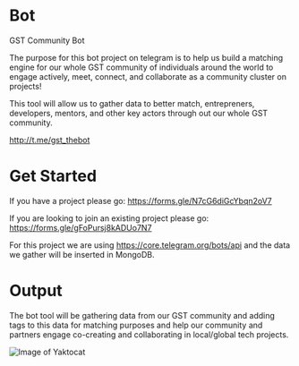 # Bot
GST Community Bot

The purpose for this bot project on telegram is to help us build a matching engine for our whole GST community of individuals around the world to engage actively, meet, connect, and collaborate as a community cluster on projects! 

This tool will allow us to gather data to better match, entrepreners, developers, mentors, and other key actors through out our whole GST community.

http://t.me/gst_thebot 

# Get Started
If you have a project please go:
https://forms.gle/N7cG6diGcYbqn2oV7

If you are looking to join an existing project please go:
https://forms.gle/gFoPursj8kADUo7N7


For this project we are using https://core.telegram.org/bots/api and the data we gather will be inserted in MongoDB.


# Output
The bot tool will be gathering data from our GST community and adding tags to this data for matching purposes and help our community and partners engage co-creating and collaborating in local/global tech projects.



![Image of Yaktocat](https://s3.amazonaws.com/globalsouth.net/GST-global.jpg)
